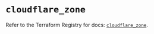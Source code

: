 # `cloudflare_zone`

Refer to the Terraform Registry for docs: [`cloudflare_zone`](https://registry.terraform.io/providers/cloudflare/cloudflare/4.48.0/docs/resources/zone).
